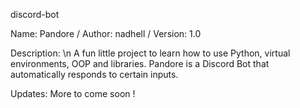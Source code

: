 discord-bot

Name: Pandore /
Author: nadhell /
Version: 1.0

Description: \n
A fun little project to learn how to use Python, virtual environments, OOP and libraries.
Pandore is a Discord Bot that automatically responds to certain inputs.

Updates:
More to come soon !
